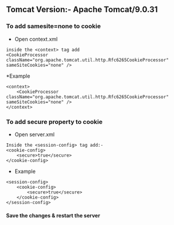 ## Tomcat Version:- Apache Tomcat/9.0.31
### To add samesite=none to cookie 
* Open context.xml
```
inside the <context> tag add
<CookieProcessor className="org.apache.tomcat.util.http.Rfc6265CookieProcessor" sameSiteCookies="none" />
```
*Example
```
<context>
    <CookieProcessor className="org.apache.tomcat.util.http.Rfc6265CookieProcessor" sameSiteCookies="none" />
</context>
```
### To add secure property to cookie

* Open server.xml

```
Inside the <session-config> tag add:-
<cookie-config>
    <secure>true</secure>
</cookie-config>
```

* Example
```
<session-config>
    <cookie-config>
    	<secure>true</secure>
	</cookie-config>
</session-config>
```

#### Save the changes & restart the server

